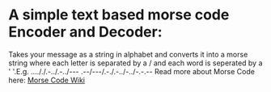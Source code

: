 # A simple text based morse code Encoder and Decoder:
Takes your message as a string in alphabet and converts it into a morse string where each letter is separated by a / and each word is seperated by a ' '.E.g. ...././.-../.-../--- .--/---/.-./.-../-../-.-.--
Read more about Morse Code here: [Morse Code Wiki](https://en.wikipedia.org/wiki/Morse_code)
